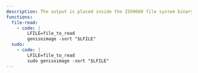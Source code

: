 ```yaml
---
description: The output is placed inside the ISO9660 file system binary format thus it may not be suitable for binary content as is, yet it can be mounted or extracted with tools like `7z`.
functions:
  file-read:
    - code: |
        LFILE=file_to_read
        genisoimage -sort "$LFILE"
  sudo:
    - code: |
        LFILE=file_to_read
        sudo genisoimage -sort "$LFILE"
---
```

